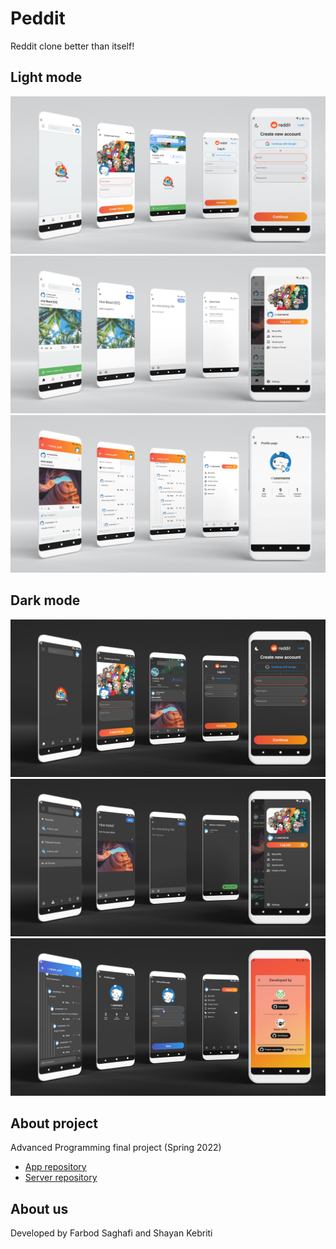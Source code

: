 # Peddit
Reddit clone better than itself!

## Light mode
![This is an image](preview_photos/1.jpg)
![This is an image](preview_photos/3.jpg)
![This is an image](preview_photos/5.jpg)
## Dark mode
![This is an image](preview_photos/2.jpg)
![This is an image](preview_photos/4.jpg)
![This is an image](preview_photos/6.jpg)

## About project
Advanced Programming final project (Spring 2022)
- [App repository](https://github.com/i4mShayan/Peddit)
- [Server repository](https://github.com/itsfarbod/Peddit_Server)

## About us
Developed by Farbod Saghafi and Shayan Kebriti
